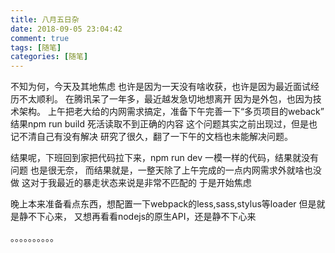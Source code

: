 ```yaml
---
title: 八月五日杂
date: 2018-09-05 23:04:42
comment: true
tags: [随笔]
categories: [随笔]
---
```

不知为何，今天及其地焦虑
也许是因为一天没有啥收获，也许是因为最近面试经历不太顺利。
在腾讯呆了一年多，最近越发急切地想离开
因为是外包，也因为技术架构。
上午把老大给的内网需求搞定，准备下午完善一下“多页项目的weback”
结果npm run build 死活读取不到正确的内容
这个问题其实之前出现过，但是也记不清自己有没有解决
研究了很久，翻了一下午的文档也未能解决问题。

结果呢，下班回到家把代码拉下来，npm run dev
一模一样的代码，结果就没有问题
也是很无奈，
而结果就是，一整天除了上午完成的一点内网需求外就啥也没做
这对于我最近的暴走状态来说是非常不匹配的
于是开始焦虑

晚上本来准备看点东西，想配置一下webpack的less,sass,stylus等loader
但是就是静不下心来，
又想再看看nodejs的原生API，还是静不下心来

。。。。。。。。。。